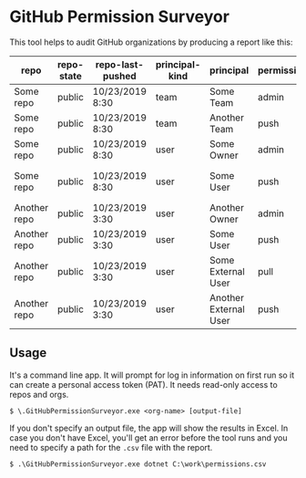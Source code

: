 # GitHub Permission Surveyor

This tool helps to audit GitHub organizations by producing a report like this:

| repo         | repo-state | repo-last-pushed | principal-kind | principal             | permission | via-team                   |
|--------------|------------|------------------|----------------|-----------------------|------------|----------------------------|
| Some repo    | public     | 10/23/2019 8:30  | team           | Some Team             | admin      | Some Team                  |
| Some repo    | public     | 10/23/2019 8:30  | team           | Another Team          | push       | Another Team               |
| Some repo    | public     | 10/23/2019 8:30  | user           | Some Owner            | admin      | (Owner)                    |
| Some repo    | public     | 10/23/2019 8:30  | user           | Some User             | push       | Some Team\Some Nested Team |
| Another repo | public     | 10/23/2019 3:30  | user           | Another Owner         | admin      | (Owner)                    |
| Another repo | public     | 10/23/2019 3:30  | user           | Some User             | push       | Some Team                  |
| Another repo | public     | 10/23/2019 3:30  | user           | Some External User    | pull       | (Collaborator)             |
| Another repo | public     | 10/23/2019 3:30  | user           | Another External User | push       | (Collaborator)             |

## Usage

It's a command line app. It will prompt for log in information on first run
so it can create a personal access token (PAT). It needs read-only access to
repos and orgs.

```
$ \.GitHubPermissionSurveyor.exe <org-name> [output-file]
```

If you don't specify an output file, the app will show the results in Excel. In
case you don't have Excel, you'll get an error before the tool runs and you need
to specify a path for the `.csv` file with the report.

```
$ .\GitHubPermissionSurveyor.exe dotnet C:\work\permissions.csv
```
